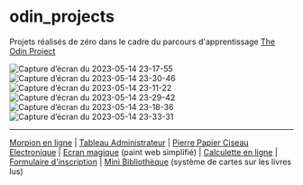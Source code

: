# odin_projects

Projets réalisés de zéro dans le cadre du parcours d'apprentissage [The Odin Project](https://www.theodinproject.com/paths/full-stack-javascript)

![Capture d’écran du 2023-05-14 23-17-55](https://github.com/Poudlardo/odin_projects/assets/55178305/7407c5e8-af0c-4bf8-9de6-0e4938fb53a7)
![Capture d’écran du 2023-05-14 23-30-46](https://github.com/Poudlardo/odin_projects/assets/55178305/1145590e-77e9-4c80-bec5-174a7add1126)
![Capture d’écran du 2023-05-14 23-11-22](https://github.com/Poudlardo/odin_projects/assets/55178305/487b4e7b-4915-435e-9139-deff49638b1e)
![Capture d’écran du 2023-05-14 23-29-42](https://github.com/Poudlardo/odin_projects/assets/55178305/3b9969b0-4f03-4dd2-9457-94261f9d701a)
![Capture d’écran du 2023-05-14 23-18-36](https://github.com/Poudlardo/odin_projects/assets/55178305/366146d6-4c22-4429-ad14-b8f7ba6763f3)
![Capture d’écran du 2023-05-14 23-33-31](https://github.com/Poudlardo/odin_projects/assets/55178305/0b657ca4-bacc-4eb6-95f3-f25cb32c0cdb)



____

[Morpion en ligne](https://poudlardo.github.io/odin_projects/jeu_morpion/index.html) | [Tableau Administrateur](https://poudlardo.github.io/odin_projects/tableau_admin/index.html) | [Pierre Papier Ciseau Electronique](https://poudlardo.github.io/odin_projects/rock_paper_scissors/ropasci.html) | [Ecran magique](https://poudlardo.github.io/odin_projects/ecran_magique_web/web_ecran.html) (paint web simplifié) | [Calculette en ligne](https://poudlardo.github.io/odin_projects/Calculette/index.html) | [Formulaire d'inscription](https://poudlardo.github.io/odin_projects/sample_signup_form/index.html) | [Mini Bibliothèque](https://poudlardo.github.io/odin_projects/mini_bibliotheque/index.html) (système de cartes sur les livres lus)

